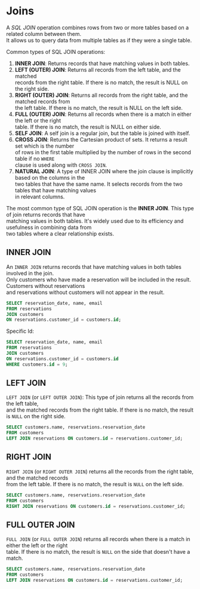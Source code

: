 # Joins

A *SQL JOIN* operation combines rows from two or more tables based on a related column between them.  
It allows us to query data from multiple tables as if they were a single table.   

Common types of SQL JOIN operations:

1. **INNER JOIN**: Returns records that have matching values in both tables.  
2. **LEFT (OUTER) JOIN**: Returns all records from the left table, and the matched  
   records from the right table. If there is no match, the result is NULL on the right side.  
4. **RIGHT (OUTER) JOIN**: Returns all records from the right table, and the matched records from  
   the left table. If there is no match, the result is NULL on the left side.  
6. **FULL (OUTER) JOIN**: Returns all records when there is a match in either the left or the right  
   table. If there is no match, the result is NULL on either side.  
8. **SELF JOIN**: A self join is a regular join, but the table is joined with itself.  
9. **CROSS JOIN**: Returns the Cartesian product of sets. It returns a result set which is the number  
   of rows in the first table multiplied by the number of rows in the second table if no `WHERE`  
   clause is used along with `CROSS JOIN`.
11. **NATURAL JOIN**: A type of INNER JOIN where the join clause is implicitly based on the columns in the  
    two tables that have the same name. It selects records from the two tables that have matching values  
    in relevant columns.  


The most common type of SQL JOIN operation is the **INNER JOIN**. This type of join returns records that have  
matching values in both tables. It's widely used due to its efficiency and usefulness in combining data from  
two tables where a clear relationship exists.  


## INNER JOIN

An `INNER JOIN` returns records that have matching values in both tables involved in the join.  
Only customers who have made a reservation will be included in the result. Customers without reservations  
and reservations without customers will not appear in the result.

```SQL
SELECT reservation_date, name, email
FROM reservations 
JOIN customers 
ON reservations.customer_id = customers.id;
```

Specific Id:

```SQL
SELECT reservation_date, name, email
FROM reservations 
JOIN customers 
ON reservations.customer_id = customers.id
WHERE customers.id = 9;
```

## LEFT JOIN

`LEFT JOIN` (or `LEFT OUTER JOIN`): This type of join returns all the records from the left table,  
and the matched records from the right table. If there is no match, the result is `NULL` on the right side.  

```SQL
SELECT customers.name, reservations.reservation_date
FROM customers
LEFT JOIN reservations ON customers.id = reservations.customer_id;
```

## RIGHT JOIN

`RIGHT JOIN` (or `RIGHT OUTER JOIN`) returns all the records from the right table, and the matched records  
from the left table. If there is no match, the result is `NULL` on the left side.

```SQL
SELECT customers.name, reservations.reservation_date
FROM customers
RIGHT JOIN reservations ON customers.id = reservations.customer_id;
```

## FULL OUTER JOIN

`FULL JOIN` (or `FULL OUTER JOIN`) returns all records when there is a match in either the left or the right  
table. If there is no match, the result is `NULL` on the side that doesn't have a match.  

```SQL
SELECT customers.name, reservations.reservation_date
FROM customers
LEFT JOIN reservations ON customers.id = reservations.customer_id;
```
